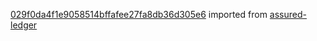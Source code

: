 [029f0da4f1e9058514bffafee27fa8db36d305e6](https://github.com/insolar/assured-ledger/commit/029f0da4f1e9058514bffafee27fa8db36d305e6) imported from [assured-ledger](https://github.com/insolar/assured-ledger)
